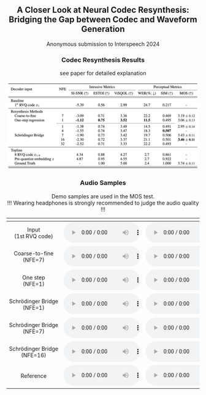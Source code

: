## <center> A Closer Look at Neural Codec Resynthesis: <br> Bridging the Gap between Codec and Waveform Generation </center>

<center> Anonymous submission to Interspeech 2024 </center> 



### <center> Codec Resynthesis Results </center>
<center> see paper for detailed explanation </center>

![Codec resynthesis results, see paper for detailed explanation. Number of function evaluations (NFE) reflects the number of forward passes required for synthesis, i.e., the inference cost.](figs/result.png)


### <center> Audio Samples </center>

<center> Demo samples are used in the MOS test. </center>
<center> !!! Wearing headphones is strongly recommended to judge the audio quality !!! </center>

| <span style="width:300px;"></span> |  |  |  |  |  |  |  |  |  |  |  |  |  |  |
| :---: | :---: | :---: | :---: | :---: | :---: | :---: | :---: | :---: | :---: | :---: | :---: | :---: | :---: | :---:  |
| Input<br>(1st RVQ code) | <audio src="samples/input/121-127105-0006.wav" controls style="width:200px;" preload></audio> | <audio src="samples/input/8463-294825-0006.wav" controls style="width:200px;" preload></audio> | <audio src="samples/input/1221-135767-0015.wav" controls style="width:200px;" preload></audio> | <audio src="samples/input/8463-294828-0003.wav" controls style="width:200px;" preload></audio> | <audio src="samples/input/3575-170457-0055.wav" controls style="width:200px;" preload></audio> | <audio src="samples/input/2830-3980-0045.wav" controls style="width:200px;" preload></audio> | <audio src="samples/input/4992-23283-0001.wav" controls style="width:200px;" preload></audio> | <audio src="samples/input/3575-170457-0010.wav" controls style="width:200px;" preload></audio> | <audio src="samples/input/260-123286-0016.wav" controls style="width:200px;" preload></audio> | <audio src="samples/input/1284-1181-0006.wav" controls style="width:200px;" preload></audio> | <audio src="samples/input/4970-29093-0004.wav" controls style="width:200px;" preload></audio> | <audio src="samples/input/260-123286-0005.wav" controls style="width:200px;" preload></audio> | <audio src="samples/input/5105-28233-0005.wav" controls style="width:200px;" preload></audio> | <audio src="samples/input/4992-41806-0017.wav" controls style="width:200px;" preload></audio> | <audio src="samples/input/7127-75946-0008.wav" controls style="width:200px;" preload></audio> |
| Coarse-to-fine<br>(NFE=7) | <audio src="samples/coarse2fine/121-127105-0006.wav" controls style="width:200px;" preload></audio> | <audio src="samples/coarse2fine/8463-294825-0006.wav" controls style="width:200px;" preload></audio> | <audio src="samples/coarse2fine/1221-135767-0015.wav" controls style="width:200px;" preload></audio> | <audio src="samples/coarse2fine/8463-294828-0003.wav" controls style="width:200px;" preload></audio> | <audio src="samples/coarse2fine/3575-170457-0055.wav" controls style="width:200px;" preload></audio> | <audio src="samples/coarse2fine/2830-3980-0045.wav" controls style="width:200px;" preload></audio> | <audio src="samples/coarse2fine/4992-23283-0001.wav" controls style="width:200px;" preload></audio> | <audio src="samples/coarse2fine/3575-170457-0010.wav" controls style="width:200px;" preload></audio> | <audio src="samples/coarse2fine/260-123286-0016.wav" controls style="width:200px;" preload></audio> | <audio src="samples/coarse2fine/1284-1181-0006.wav" controls style="width:200px;" preload></audio> | <audio src="samples/coarse2fine/4970-29093-0004.wav" controls style="width:200px;" preload></audio> | <audio src="samples/coarse2fine/260-123286-0005.wav" controls style="width:200px;" preload></audio> | <audio src="samples/coarse2fine/5105-28233-0005.wav" controls style="width:200px;" preload></audio> | <audio src="samples/coarse2fine/4992-41806-0017.wav" controls style="width:200px;" preload></audio> | <audio src="samples/coarse2fine/7127-75946-0008.wav" controls style="width:200px;" preload></audio> |
| One step<br>(NFE=1) | <audio src="samples/onestep/121-127105-0006.wav" controls style="width:200px;" preload></audio> | <audio src="samples/onestep/8463-294825-0006.wav" controls style="width:200px;" preload></audio> | <audio src="samples/onestep/1221-135767-0015.wav" controls style="width:200px;" preload></audio> | <audio src="samples/onestep/8463-294828-0003.wav" controls style="width:200px;" preload></audio> | <audio src="samples/onestep/3575-170457-0055.wav" controls style="width:200px;" preload></audio> | <audio src="samples/onestep/2830-3980-0045.wav" controls style="width:200px;" preload></audio> | <audio src="samples/onestep/4992-23283-0001.wav" controls style="width:200px;" preload></audio> | <audio src="samples/onestep/3575-170457-0010.wav" controls style="width:200px;" preload></audio> | <audio src="samples/onestep/260-123286-0016.wav" controls style="width:200px;" preload></audio> | <audio src="samples/onestep/1284-1181-0006.wav" controls style="width:200px;" preload></audio> | <audio src="samples/onestep/4970-29093-0004.wav" controls style="width:200px;" preload></audio> | <audio src="samples/onestep/260-123286-0005.wav" controls style="width:200px;" preload></audio> | <audio src="samples/onestep/5105-28233-0005.wav" controls style="width:200px;" preload></audio> | <audio src="samples/onestep/4992-41806-0017.wav" controls style="width:200px;" preload></audio> | <audio src="samples/onestep/7127-75946-0008.wav" controls style="width:200px;" preload></audio> |
| Schrödinger&nbsp;Bridge<br>(NFE=1) | <audio src="samples/sb_nfe1/121-127105-0006.wav" controls style="width:200px;" preload></audio> | <audio src="samples/sb_nfe1/8463-294825-0006.wav" controls style="width:200px;" preload></audio> | <audio src="samples/sb_nfe1/1221-135767-0015.wav" controls style="width:200px;" preload></audio> | <audio src="samples/sb_nfe1/8463-294828-0003.wav" controls style="width:200px;" preload></audio> | <audio src="samples/sb_nfe1/3575-170457-0055.wav" controls style="width:200px;" preload></audio> | <audio src="samples/sb_nfe1/2830-3980-0045.wav" controls style="width:200px;" preload></audio> | <audio src="samples/sb_nfe1/4992-23283-0001.wav" controls style="width:200px;" preload></audio> | <audio src="samples/sb_nfe1/3575-170457-0010.wav" controls style="width:200px;" preload></audio> | <audio src="samples/sb_nfe1/260-123286-0016.wav" controls style="width:200px;" preload></audio> | <audio src="samples/sb_nfe1/1284-1181-0006.wav" controls style="width:200px;" preload></audio> | <audio src="samples/sb_nfe1/4970-29093-0004.wav" controls style="width:200px;" preload></audio> | <audio src="samples/sb_nfe1/260-123286-0005.wav" controls style="width:200px;" preload></audio> | <audio src="samples/sb_nfe1/5105-28233-0005.wav" controls style="width:200px;" preload></audio> | <audio src="samples/sb_nfe1/4992-41806-0017.wav" controls style="width:200px;" preload></audio> | <audio src="samples/sb_nfe1/7127-75946-0008.wav" controls style="width:200px;" preload></audio> |
| Schrödinger&nbsp;Bridge<br>(NFE=7) | <audio src="samples/sb_nfe7/121-127105-0006.wav" controls style="width:200px;" preload></audio> | <audio src="samples/sb_nfe7/8463-294825-0006.wav" controls style="width:200px;" preload></audio> | <audio src="samples/sb_nfe7/1221-135767-0015.wav" controls style="width:200px;" preload></audio> | <audio src="samples/sb_nfe7/8463-294828-0003.wav" controls style="width:200px;" preload></audio> | <audio src="samples/sb_nfe7/3575-170457-0055.wav" controls style="width:200px;" preload></audio> | <audio src="samples/sb_nfe7/2830-3980-0045.wav" controls style="width:200px;" preload></audio> | <audio src="samples/sb_nfe7/4992-23283-0001.wav" controls style="width:200px;" preload></audio> | <audio src="samples/sb_nfe7/3575-170457-0010.wav" controls style="width:200px;" preload></audio> | <audio src="samples/sb_nfe7/260-123286-0016.wav" controls style="width:200px;" preload></audio> | <audio src="samples/sb_nfe7/1284-1181-0006.wav" controls style="width:200px;" preload></audio> | <audio src="samples/sb_nfe7/4970-29093-0004.wav" controls style="width:200px;" preload></audio> | <audio src="samples/sb_nfe7/260-123286-0005.wav" controls style="width:200px;" preload></audio> | <audio src="samples/sb_nfe7/5105-28233-0005.wav" controls style="width:200px;" preload></audio> | <audio src="samples/sb_nfe7/4992-41806-0017.wav" controls style="width:200px;" preload></audio> | <audio src="samples/sb_nfe7/7127-75946-0008.wav" controls style="width:200px;" preload></audio> |
| Schrödinger&nbsp;Bridge<br>(NFE=16)  | <audio src="samples/sb_nfe16/121-127105-0006.wav" controls style="width:200px;" preload></audio> | <audio src="samples/sb_nfe16/8463-294825-0006.wav" controls style="width:200px;" preload></audio> | <audio src="samples/sb_nfe16/1221-135767-0015.wav" controls style="width:200px;" preload></audio> | <audio src="samples/sb_nfe16/8463-294828-0003.wav" controls style="width:200px;" preload></audio> | <audio src="samples/sb_nfe16/3575-170457-0055.wav" controls style="width:200px;" preload></audio> | <audio src="samples/sb_nfe16/2830-3980-0045.wav" controls style="width:200px;" preload></audio> | <audio src="samples/sb_nfe16/4992-23283-0001.wav" controls style="width:200px;" preload></audio> | <audio src="samples/sb_nfe16/3575-170457-0010.wav" controls style="width:200px;" preload></audio> | <audio src="samples/sb_nfe16/260-123286-0016.wav" controls style="width:200px;" preload></audio> | <audio src="samples/sb_nfe16/1284-1181-0006.wav" controls style="width:200px;" preload></audio> | <audio src="samples/sb_nfe16/4970-29093-0004.wav" controls style="width:200px;" preload></audio> | <audio src="samples/sb_nfe16/260-123286-0005.wav" controls style="width:200px;" preload></audio> | <audio src="samples/sb_nfe16/5105-28233-0005.wav" controls style="width:200px;" preload></audio> | <audio src="samples/sb_nfe16/4992-41806-0017.wav" controls style="width:200px;" preload></audio> | <audio src="samples/sb_nfe16/7127-75946-0008.wav" controls style="width:200px;" preload></audio> |
| Reference | <audio src="samples/gt/121-127105-0006.wav" controls style="width:200px;" preload></audio> | <audio src="samples/gt/8463-294825-0006.wav" controls style="width:200px;" preload></audio> | <audio src="samples/gt/1221-135767-0015.wav" controls style="width:200px;" preload></audio> | <audio src="samples/gt/8463-294828-0003.wav" controls style="width:200px;" preload></audio> | <audio src="samples/gt/3575-170457-0055.wav" controls style="width:200px;" preload></audio> | <audio src="samples/gt/2830-3980-0045.wav" controls style="width:200px;" preload></audio> | <audio src="samples/gt/4992-23283-0001.wav" controls style="width:200px;" preload></audio> | <audio src="samples/gt/3575-170457-0010.wav" controls style="width:200px;" preload></audio> | <audio src="samples/gt/260-123286-0016.wav" controls style="width:200px;" preload></audio> | <audio src="samples/gt/1284-1181-0006.wav" controls style="width:200px;" preload></audio> | <audio src="samples/gt/4970-29093-0004.wav" controls style="width:200px;" preload></audio> | <audio src="samples/gt/260-123286-0005.wav" controls style="width:200px;" preload></audio> | <audio src="samples/gt/5105-28233-0005.wav" controls style="width:200px;" preload></audio> | <audio src="samples/gt/4992-41806-0017.wav" controls style="width:200px;" preload></audio> | <audio src="samples/gt/7127-75946-0008.wav" controls style="width:200px;" preload></audio> |
